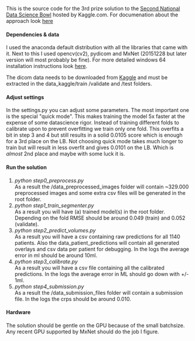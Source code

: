 This is the source code for the 3rd prize solution to the [Second National Data Science Bowl](https://www.kaggle.com/c/second-annual-data-science-bowl) hosted by Kaggle.com. For documenation about the approach look [here](http://juliandewit.github.io/kaggle-ndsb/)

#### Dependencies & data
I used the anaconda default distribution with all the libraries that came with it.
Next to this I used opencv(cv2), pydicom and MxNet (20151228 but later version will most probably be fine).
For more detailed windows 64 installation instructions look [here](https://github.com/juliandewit/kaggle_ndsb2/blob/master/README_WIN64).

The dicom data needs to be downloaded from [Kaggle](https://www.kaggle.com/c/second-annual-data-science-bowl/data) and must be extracted in the data_kaggle/train /validate and /test folders.

#### Adjust settings
In the settings.py you can adjust some parameters. The most important one is the special "quick mode". This makes training the model 5x faster at the expense of some datascience rigor. Instead of training different folds to calibrate upon to prevent overfitting we train only one fold. This overfits a bit in step 3 and 4 but still results in a solid 0.0105 score which is enough for a 3rd place on the LB. Not choosing quick mode takes much longer to train but will result in less overfit and gives 0.0101 on the LB. Which is *almost* 2nd place and maybe with some luck it is. 

#### Run the solution 
1. *python step0_preprocess.py*<br> As a result the /data_preprocessed_images folder will contain ~329.000 preprocessed images and some extra csv files will be generated in the root folder.
2. *python step1_train_segmenter.py*<br>As a result you will have (a) trained model(s) in the root folder. Depending on the fold RMSE should be around 0.049 (train) and 0.052 (validate).
3. *python step2_predict_volumes.py*<br>As a result you will have a csv containing raw predictions for all 1140 patients. Also the data_patient_predictions will contain all generated overlays and csv data per patient for debugging. In the logs the average error in ml should be around 10ml.
4. *python step3_calibrate.py*<br>As a result you will have a csv file containing all the calibrated predictions. In the logs the average error in ML should go down with +/- 1ml.
5. *python step4_submission.py*<br>As a result the /data_submission_files folder will contain a submission file. In the logs the crps should be around 0.010.
 
#### Hardware
The solution should be gentle on the GPU because of the small batchsize. Any recent GPU supported by MxNet should do the job I figure.




